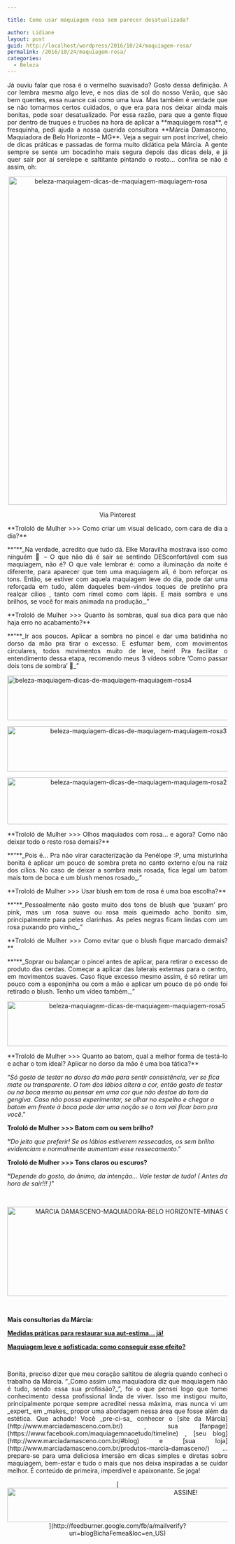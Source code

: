 ```yaml
---

title: Como usar maquiagem rosa sem parecer desatualizada?

author: Lidiane
layout: post
guid: http://localhost/wordpress/2016/10/24/maquiagem-rosa/
permalink: /2016/10/24/maquiagem-rosa/
categories:
  - Beleza
---
```

<p align="justify">
  Já ouviu falar que rosa é o vermelho suavisado? Gosto dessa definição. A cor lembra mesmo algo leve, e nos dias de sol do nosso Verão, que são bem quentes, essa nuance cai como uma luva. Mas também é verdade que se não tomarmos certos cuidados, o que era para nos deixar ainda mais bonitas, pode soar desatualizado. Por essa razão, para que a gente fique por dentro de truques e trucões na hora de aplicar a **maquiagem rosa**, e fresquinha, pedi ajuda a nossa querida consultora **Márcia Damasceno, Maquiadora de Belo Horizonte – MG**. Veja a seguir um post incrível, cheio de dicas práticas e passadas de forma muito didática pela Márcia. A gente sempre se sente um bocadinho mais segura depois das dicas dela, e já quer sair por aí serelepe e saltitante pintando o rosto… confira se não é assim, oh:
</p>

<p align="center">
  <img class="alignnone size-full wp-image-13170" src="http://www.trololodemulher.com.br/blog/wp-content/uploads/2016/10/BELEZA-MAQUIAGEM-DICAS-DE-MAQUIAGEM-MAQUIAGEM-ROSA.jpg" alt="beleza-maquiagem-dicas-de-maquiagem-maquiagem-rosa" width="499" height="750" />
</p>

<p align="center">
  Via Pinterest
</p>

<p align="justify">
  **Trololó de Mulher >>> Como criar um visual delicado, com cara de dia a dia?**
</p>

<p align="justify">
  **“**_Na verdade, acredito que tudo dá. Elke Maravilha mostrava isso como ninguém 🙂 &#8211; O que não dá é sair se sentindo DESconfortável com sua maquiagem, não é? O que vale lembrar é: como a iluminação da noite é diferente, para aparecer que tem uma maquiagem ali, é bom reforçar os tons. Então, se estiver com aquela maquiagem leve do dia, pode dar uma reforçada em tudo, além daqueles bem-vindos toques de pretinho pra realçar cílios , tanto com rímel como com lápis. E mais sombra e uns brilhos, se você for mais animada na produção_.”
</p>

<p align="justify">
  **Trololó de Mulher >>> Quanto às sombras, qual sua dica para que não haja erro no acabamento?**
</p>

<p align="justify">
  **“**_Ir aos poucos. Aplicar a sombra no pincel e dar uma batidinha no dorso da mão pra tirar o excesso. E esfumar bem, com movimentos circulares, todos movimentos muito de leve, hein! Pra facilitar o entendimento dessa etapa, recomendo meus 3 vídeos sobre &#8216;Como passar dois tons de sombra&#8217; 🙂_”
</p>

<p align="justify">
  <img class="size-full wp-image-13173 aligncenter" src="http://www.trololodemulher.com.br/blog/wp-content/uploads/2016/10/BELEZA-MAQUIAGEM-DICAS-DE-MAQUIAGEM-MAQUIAGEM-ROSA4.jpg" alt="beleza-maquiagem-dicas-de-maquiagem-maquiagem-rosa4" width="583" height="102" />
</p>

<p align="center">
</p>

<p style="text-align: center;" align="justify">
  <img class="size-full wp-image-13172 aligncenter" src="http://www.trololodemulher.com.br/blog/wp-content/uploads/2016/10/BELEZA-MAQUIAGEM-DICAS-DE-MAQUIAGEM-MAQUIAGEM-ROSA3.jpg" alt="beleza-maquiagem-dicas-de-maquiagem-maquiagem-rosa3" width="584" height="103" />
</p>

<p align="center">
</p>

<p style="text-align: center;" align="justify">
  <img class="size-full wp-image-13171 aligncenter" src="http://www.trololodemulher.com.br/blog/wp-content/uploads/2016/10/BELEZA-MAQUIAGEM-DICAS-DE-MAQUIAGEM-MAQUIAGEM-ROSA2.jpg" alt="beleza-maquiagem-dicas-de-maquiagem-maquiagem-rosa2" width="585" height="107" />
</p>

<p align="center">
</p>

<p align="justify">
  **Trololó de Mulher >>> Olhos maquiados com rosa&#8230; e agora? Como não deixar todo o resto rosa demais?**
</p>

<p align="justify">
  **“**_Pois é&#8230; Pra não virar caracterização da Penélope :P, uma misturinha bonita é aplicar um pouco de sombra preta no canto externo e/ou na raiz dos cílios. No caso de deixar a sombra mais rosada, fica legal um batom mais tom de boca e um blush menos rosado_.”
</p>

<p align="justify">
  **Trololó de Mulher >>> Usar blush em tom de rosa é uma boa escolha?**
</p>

<p align="justify">
  **“**_Pessoalmente não gosto muito dos tons de blush que &#8216;puxam&#8217; pro pink, mas um rosa suave ou rosa mais queimado acho bonito sim, principalmente para peles clarinhas. As peles negras ficam lindas com um rosa puxando pro vinho_.”
</p>

<p align="justify">
  **Trololó de Mulher >>> Como evitar que o blush fique marcado demais?**
</p>

<p align="justify">
  **“**_Soprar ou balançar o pincel antes de aplicar, para retirar o excesso de produto das cerdas. Começar a aplicar das laterais externas para o centro, em movimentos suaves. Caso fique excesso mesmo assim, é só retirar um pouco com a esponjinha ou com a mão e aplicar um pouco de pó onde foi retirado o blush. Tenho um vídeo também._”
</p>

<p style="text-align: center;" align="justify">
  <img class="size-full wp-image-13174 aligncenter" src="http://www.trololodemulher.com.br/blog/wp-content/uploads/2016/10/BELEZA-MAQUIAGEM-DICAS-DE-MAQUIAGEM-MAQUIAGEM-ROSA5.jpg" alt="beleza-maquiagem-dicas-de-maquiagem-maquiagem-rosa5" width="578" height="103" />
</p>

<p align="center">
</p>

<p align="justify">
  **Trololó de Mulher >>> Quanto ao batom, qual a melhor forma de testá-lo e achar o tom ideal? Aplicar no dorso da mão é uma boa tática?**
</p>

“_Só gosto de testar no dorso da mão para sentir consistência, ver se fica mate ou transparente. O tom dos lábios altera a cor, então gosto de testar ou na boca mesmo ou pensar em uma cor que não destoe do tom da gengiva. Caso não possa experimentar, se olhar no espelho e chegar o batom em frente à boca pode dar uma noção se o tom vai ficar bom pra você_.”

**Trololó de Mulher >>> Batom com ou sem brilho?**

**“**_Do jeito que preferir! Se os lábios estiverem ressecados, os sem brilho evidenciam e normalmente aumentam esse ressecamento_.”

**Trololó de Mulher >>> Tons claros ou escuros?**

**“**_Depende do gosto, do ânimo, da intenção&#8230; Vale testar de tudo! ( Antes da hora de sair!!! )_”

&nbsp;

<p align="center">
  <img class="alignnone size-full wp-image-11903" src="http://www.trololodemulher.com.br/blog/wp-content/uploads/2016/02/MARCIA-DAMASCENO-MAQUIADORA-BELO-HORIZONTE-MINAS-GERAIS-MAQUIAGEM-NAO-E-TUDO2.jpg" alt="MARCIA DAMASCENO-MAQUIADORA-BELO HORIZONTE-MINAS GERAIS-MAQUIAGEM NAO E TUDO[2]" width="800" height="204" />
</p>

&nbsp;

**Mais consultorias da Márcia:**

[**Medidas práticas para restaurar sua aut-estima… já!**](http://www.trololodemulher.com.br/2016/05/30/autoestima/) 

[**Maquiagem leve e sofisticada: como conseguir esse efeito?**](http://www.trololodemulher.com.br/2016/02/15/maquiagem-leve-e-sofisticada/) 

&nbsp;

<p align="justify">
  Bonita, preciso dizer que meu coração saltitou de alegria quando conheci o trabalho da Márcia. “_Como assim uma maquiadora diz que maquiagem não é tudo, sendo essa sua profissão?_”, foi o que pensei logo que tomei conhecimento dessa profissional linda de viver. Isso me instigou muito, principalmente porque sempre acreditei nessa máxima, mas nunca vi um _expert_ em _makes_ propor uma abordagem nessa área que fosse além da estética. Que achado! Você _pre-ci-sa_ conhecer o [site da Márcia](http://www.marciadamasceno.com.br/) , sua [fanpage](https://www.facebook.com/maquiagemnaoetudo/timeline) , [seu blog](http://www.marciadamasceno.com.br/#blog)  e [sua loja](http://www.marciadamasceno.com.br/produtos-marcia-damasceno/) … prepare-se para uma deliciosa imersão em dicas simples e diretas sobre maquiagem, bem-estar e tudo o mais que nos deixa inspiradas a se cuidar melhor. É conteúdo de primeira, imperdível e apaixonante. Se joga!
</p>

<p align="center">
  [<img class="alignnone size-full wp-image-10439" src="http://www.trololodemulher.com.br/blog/wp-content/uploads/2014/09/ASSINE.png" alt="ASSINE!" width="800" height="78" />](http://feedburner.google.com/fb/a/mailverify?uri=blogBichaFemea&loc=en_US) 
</p>

<p align="justify">